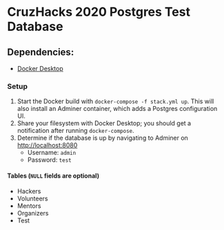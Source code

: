 # CruzHacks 2020 Postgres Test Database
## Dependencies:
 - [Docker Desktop](https://www.docker.com/products/docker-desktop)
### Setup
1. Start the Docker build with `docker-compose -f stack.yml up`. This will also install an Adminer container, which adds a Postgres configuration UI.
2. Share your filesystem with Docker Desktop; you should get a notification after running `docker-compose`. 
2. Determine if the database is up by navigating to Adminer on [http://localhost:8080](http://localhost:8080) 
    - Username: `admin`
    - Password: `test`
#### Tables (`NULL` fields are optional)
 - Hackers
 - Volunteers
 - Mentors
 - Organizers
 - Test 

 
